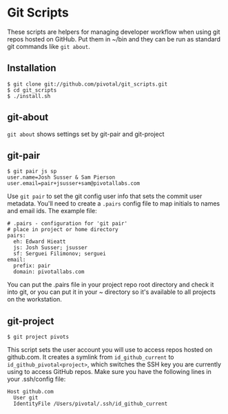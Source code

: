 # Git Scripts

These scripts are helpers for managing developer workflow when using git repos hosted on GitHub.  Put them in ~/bin and they can be run as standard git commands like `git about`.

## Installation

    $ git clone git://github.com/pivotal/git_scripts.git
    $ cd git_scripts
    $ ./install.sh

## git-about

`git about` shows settings set by git-pair and git-project

## git-pair

    $ git pair js sp
    user.name=Josh Susser & Sam Pierson
    user.email=pair+jsusser+sam@pivotallabs.com


Use `git pair` to set the git config user info that sets the commit user metadata.  You'll need to create a `.pairs` config file to map initials to names and email ids.  The example file:

    # .pairs - configuration for 'git pair'
    # place in project or home directory
    pairs:
      eh: Edward Hieatt
      js: Josh Susser; jsusser
      sf: Serguei Filimonov; serguei
    email:
      prefix: pair
      domain: pivotallabs.com

You can put the .pairs file in your project repo root directory and check it into git, or you can put it in your ~ directory so it's available to all projects on the workstation.

## git-project

    $ git project pivots

This script sets the user account you will use to access repos hosted on github.com.  It creates a symlink from `id_github_current` to `id_github_pivotal<project>`, which switches the SSH key you are currently using to access GitHub repos.  Make sure you have the following lines in your .ssh/config file:

    Host github.com
      User git
      IdentityFile /Users/pivotal/.ssh/id_github_current
